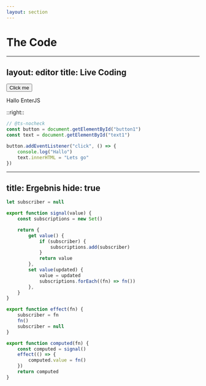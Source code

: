 ```yaml
---
layout: section
---
```


# The Code

---
layout: editor
title: Live Coding
---

<div class="flex flex-col justify-center h-full items-center gap-4 rounded bg-gray bg-opacity-10">
  <button id="button1" class="custom-button">Click me</button>
  <p id="text1">Hallo EnterJS</p>
</div>

::right::

```ts {monaco-run} {height:'80%',outputHeight:'20%'}
// @ts-nocheck
const button = document.getElementById("button1")
const text = document.getElementById("text1")

button.addEventListener("click", () => {
    console.log("Hallo")
    text.innerHTML = "Lets go"
})
```

---
title: Ergebnis
hide: true
---

```js
let subscriber = null

export function signal(value) {
    const subscriptions = new Set()

    return {
        get value() {
            if (subscriber) {
                subscriptions.add(subscriber)
            }
            return value
        },
        set value(updated) {
            value = updated
            subscriptions.forEach((fn) => fn())
        },
    }
}

export function effect(fn) {
    subscriber = fn
    fn()
    subscriber = null
}

export function computed(fn) {
    const computed = signal()
    effect(() => {
        computed.value = fn()
    })
    return computed
}
```
